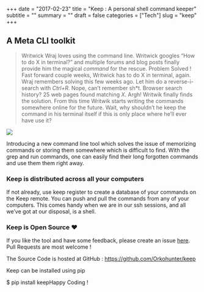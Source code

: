 +++
date = "2017-02-23"
title = "Keep : A personal shell command keeper"
subtitle = ""
summary = ""
draft = false
categories = ["Tech"]
slug = "keep"
+++

## A Meta CLI toolkit


> Writwick Wraj loves using the command line.
> Writwick googles “How to do X in terminal?” and multiple forums and blog posts finally provide him the magical *command* for the rescue. Problem Solved !
> Fast forward couple weeks, Writwick has to do X in terminal, again. Wraj remembers solving this few weeks ago. Let him do a reverse-i-search with *Ctrl+R*. Nope, can’t remember sh*t. Browser search history? 25 web pages found matching *X*. Argh!
> Writwik finally finds the solution. From this time Writwik starts writing the commands somewhere online for the future.
> Wait, why shouldn’t he keep the command in his terminal itself if this is only place where he’ll ever have use it?

![](/img/1*A4bHZhazEzT2giYA-djLmA.gif)

Introducing a new command line tool which solves the issue of memorizing commands or storing them somewhere which is difficult to find. With the grep and run commands, one can easily find their long forgotten commands and use them them right away.

### Keep is distributed across all your computers

If not already, use keep register to create a database of your commands on the Keep remote. You can push and pull the commands from any of your computers. This comes handy when we are in our ssh sessions, and all we’ve got at our disposal, is a shell.

### Keep is Open Source ❤

If you like the tool and have some feedback, please create an issue [here](https://github.com/orkohunter/keep).
Pull Requests are most welcome !

The Source Code is hosted at GitHub : <https://github.com/Orkohunter/keep>

Keep can be installed using pip

$ pip install keepHappy Coding !

